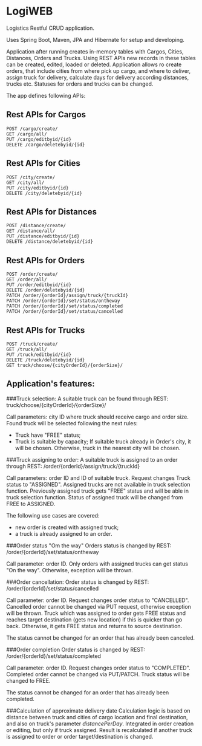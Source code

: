 # **LogiWEB**

Logistics Restful CRUD application.

Uses Spring Boot, Maven, JPA and Hibernate for setup and developing.

Application after running creates in-memory tables with Cargos, Cities, Distances, Orders and Trucks.
Using REST APIs new records in these tables can be created, edited, loaded or deleted.
Application allows ro create orders, that include cities from where pick up cargo, and where to deliver,
assign truck for delivery, calculate days for delivery according distances, trucks etc.
Statuses for orders and trucks can be changed.

The app defines following APIs:

## Rest APIs for Cargos

    POST /cargo/create/
    GET /cargo/all/
    PUT /cargo/editbyid/{id}
    DELETE /cargo/deletebyid/{id}

## Rest APIs for Cities

    POST /city/create/
    GET /city/all/
    PUT /city/editbyid/{id}
    DELETE /city/deletebyid/{id}

## Rest APIs for Distances

    POST /distance/create/
    GET /distance/all/
    PUT /distance/editbyid/{id}
    DELETE /distance/deletebyid/{id}

## Rest APIs for Orders

    POST /order/create/
    GET /order/all/
    PUT /order/editbyid/{id}
    DELETE /order/deletebyid/{id}
    PATCH /order/{orderId}/assign/truck/{truckId}
    PATCH /order/{orderId}/set/status/ontheway
    PATCH /order/{orderId}/set/status/completed
    PATCH /order/{orderId}/set/status/cancelled

## Rest APIs for Trucks

    POST /truck/create/
    GET /truck/all/
    PUT /truck/editbyid/{id}
    DELETE /truck/deletebyid/{id}
    GET truck/choose/{cityOrderId}/{orderSize}/

## Application's features:

###Truck selection:
A suitable truck can be found through REST: truck/choose/{cityOrderId}/{orderSize}/

Call parameters: city ID where truck should receive cargo and order size. 
Found truck will be selected following the next rules:
 - Truck have "FREE" status;
 - Truck is suitable by capacity;
If suitable truck already in Order's city, it will be chosen. Otherwise, truck in the nearest city will be chosen.

###Truck assigning to order:
A suitable truck is assigned to an order through REST: /order/{orderId}/assign/truck/{truckId}

Call parameters: order ID and ID of suitable truck.
Request changes Truck status to "ASSIGNED".
Assigned trucks are not available in truck selection function.
Previously assigned truck gets "FREE" status and will be able in truck selection function.
Status of assigned truck will be changed from FREE to ASSIGNED.

The following use cases are covered:
 - new order is created with assigned truck;
 - a truck is already assigned to an order.

###Order status "Om the way"
Orders status is changed by REST: /order/{orderId}/set/status/ontheway

Call parameter: order ID.
Only orders with assigned trucks can get status "On the way". Otherwise, exception will be thrown.

###Order cancellation:
Order status is changed by REST: /order/{orderId}/set/status/cancelled

Call parameter: order ID.
Request changes order status to "CANCELLED".
Cancelled order cannot be changed via PUT request, otherwise exception will be thrown.
Truck which was assigned to order gets FREE status and reaches target destination (gets new location)
if this is quicker than go back. 
Otherwise, it gets FREE status and returns to source destination.

The status cannot be changed for an order that has already been canceled.

###Order completion
Order status is changed by REST: /order/{orderId}/set/status/completed

Call parameter: order ID.
Request changes order status to "COMPLETED".
Completed order cannot be changed via PUT/PATCH.
Truck status will be changed to FREE.

The status cannot be changed for an order that has already been completed.

###Calculation of approximate delivery date
Calculation logic is based on distance between truck and cities of cargo location and final destination, and also on 
truck's parameter _distancePerDay_.
Integrated in order creation or editing, but only if truck assigned.
Result is recalculated if another truck is assigned to order or order target/destination is changed.